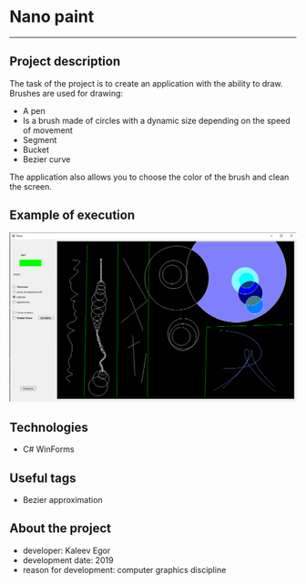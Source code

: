 ﻿# Nano paint

---
## Project description

The task of the project is to create an application with the ability to draw. Brushes are used for drawing:
- A pen
- Is a brush made of circles with a dynamic size depending on the speed of movement
- Segment
- Bucket
- Bezier curve

The application also allows you to choose the color of the brush and clean the screen.

## Example of execution

![alt text](Images/Screenshot_1.png)

## Technologies

- C# WinForms

## Useful tags
 
- Bezier approximation

## About the project

- developer: Kaleev Egor
- development date: 2019
- reason for development: computer graphics discipline




 
